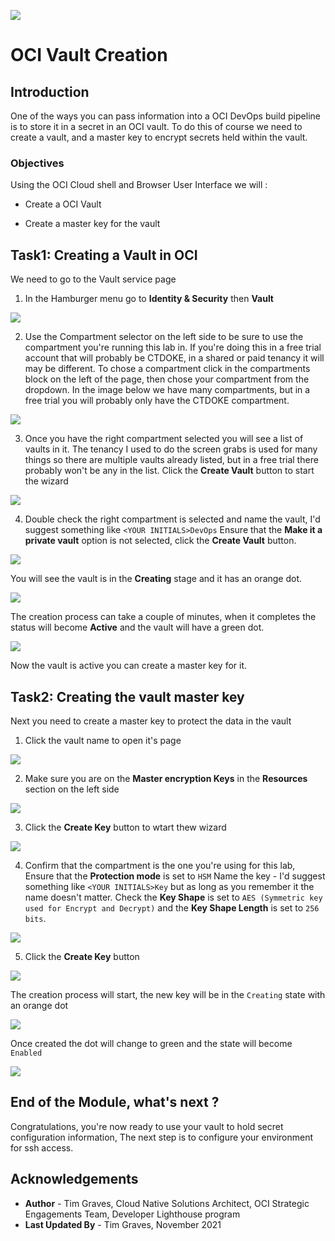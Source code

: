 ![](../../../../../common/images/customer.logo2.png)

# OCI Vault Creation

## Introduction

One of the ways you can pass information into a OCI DevOps build pipeline is to store it in a secret in an OCI vault. To do this of course we need to create a vault, and a master key to encrypt secrets held within the vault.

### Objectives

Using the OCI Cloud shell and Browser User Interface we will :

  - Create a OCI Vault
  
  - Create a master key for the vault

## Task1: Creating a Vault in OCI

We need to go to the Vault service page

  1. In the Hamburger menu go to **Identity & Security** then **Vault**
  
  ![](images/vault-navigate-to-service.png)

  2. Use the Compartment selector on the left side to be sure to use the compartment you're running this lab in. If you're doing this in a free trial account that will probably be CTDOKE, in a shared or paid tenancy it will may be different. To chose a compartment click in the compartments block on the left of the page, then chose your compartment from the dropdown. In the image below we have many compartments, but in a free trial you will probably only have the CTDOKE compartment.
  
  ![](images/vault-service-chose-compartment.png)  
  

  3. Once you have the right compartment selected you will see a list of vaults in it. The tenancy I used to do the screen grabs is used for many things so there are multiple vaults already listed, but in a free trial there probably won't be any in the list. Click the **Create Vault** button to start the wizard
  
  ![](images/vault-create-vault.png)

  4. Double check the right compartment is selected and name the vault, I'd suggest something like `<YOUR INITIALS>DevOps` Ensure that the **Make it a private vault** option is not selected, click the **Create Vault** button.
  
  ![](images/vault-create-vault-form.png)

You will see the vault is in the **Creating** stage and it has an orange dot.

  ![](images/vault-creating-in-progress-vault.png)

The creation process can take a couple of minutes, when it completes the status will become **Active** and the vault will have a green dot.

  ![](images/vault-created.png)
  
Now the vault is active you can create a master key for it.

## Task2: Creating the vault master key

Next you need to create a master key to protect the data in the vault

  1. Click the vault name to open it's page
  
  ![](images/vault-details-page.png)
  
  2. Make sure you are on the **Master encryption Keys** in the **Resources** section on the left side 
  
  ![](images/vault-master-encryption-keys-resource-tab.png)
  
  3. Click the **Create Key** button to wtart thew wizard
  
  ![](images/vault-master-encryption-keys-click-create-key.png)

  4. Confirm that the compartment is the one you're using for this lab, Ensure that the **Protection mode** is set to `HSM` Name the key - I'd suggest something like `<YOUR INITIALS>Key` but as long as you remember it the name doesn't matter. Check the **Key Shape** is set to `AES (Symmetric key used for Encrypt and Decrypt)` and the **Key Shape Length** is set to `256 bits`.
  
  ![](images/vault-master-key-create-form.png)

  5. Click the **Create Key** button
  
  ![](images/vault-master-key-create-click-create-button.png)
  
  The creation process will start, the new key will be in the `Creating` state with an orange dot
  
  ![](images/vault-master-encryption-key-creation-in-progress.png)
  
  Once created the dot will change to green and the state will become `Enabled`
  
  ![](images/vault-master-encryption-key-creation-completed.png)
  
## End of the Module, what's next ?

Congratulations, you're now ready to use your vault to hold secret configuration information, The next step is to configure your environment for ssh access.

## Acknowledgements

* **Author** - Tim Graves, Cloud Native Solutions Architect, OCI Strategic Engagements Team, Developer Lighthouse program
* **Last Updated By** - Tim Graves, November 2021
  
